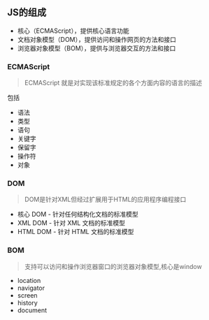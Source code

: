 ## JS的组成
- 核心（ECMAScript），提供核心语言功能
- 文档对象模型（DOM），提供访问和操作网页的方法和接口
- 浏览器对象模型（BOM），提供与浏览器交互的方法和接口

### ECMAScript
> ECMAScript 就是对实现该标准规定的各个方面内容的语言的描述

包括
- 语法
- 类型
- 语句
- 关键字
- 保留字
- 操作符
- 对象

### DOM
> DOM是针对XML但经过扩展用于HTML的应用程序编程接口

- 核心 DOM - 针对任何结构化文档的标准模型
- XML DOM - 针对 XML 文档的标准模型
- HTML DOM - 针对 HTML 文档的标准模型

### BOM
> 支持可以访问和操作浏览器窗口的浏览器对象模型,核心是window
- location
- navigator
- screen
- history
- document
